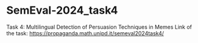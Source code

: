 # SemEval-2024_task4
Task 4: Multilingual Detection of Persuasion Techniques in Memes
Link of the task: https://propaganda.math.unipd.it/semeval2024task4/
